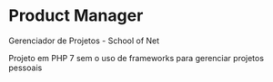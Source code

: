 # Product Manager
Gerenciador de Projetos - School of Net

Projeto em PHP 7 sem o uso de frameworks para gerenciar projetos pessoais
